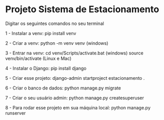 # Projeto Sistema de Estacionamento

Digitar os seguintes comandos no seu terminal

1 - Instalar a venv: pip install venv

2 - Criar a venv: python -m venv venv (windows)

3 - Entrar na venv: cd venv/Scripts/activate.bat (windows) source venv/bin/activate (Linux e Mac)

4 - Instalar o Django: pip install django

5 - Criar esse projeto: django-admin startproject estacionamento .

6 - Criar o banco de dados: python manage.py migrate

7 - Criar o seu usuário admin: python manage.py createsuperuser

8 - Para rodar esse projeto em sua máquina local: python manage.py runserver
